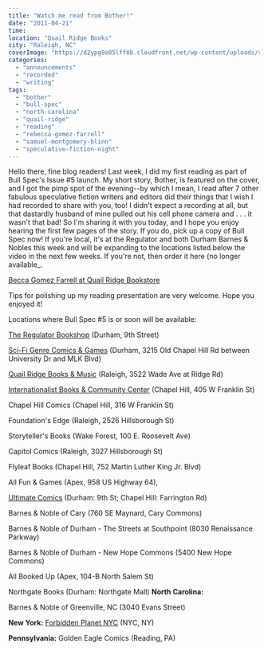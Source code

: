 ```yaml
---
title: "Watch me read from Bother!"
date: "2011-04-21"
time: 
location: "Quail Ridge Books"
city: "Raleigh, NC"
coverImage: "https://d2ypg8o05lff0b.cloudfront.net/wp-content/uploads/sites/3/2011/04/bullspec-05-page001.jpg"
categories: 
  - "announcements"
  - "recorded"
  - "writing"
tags: 
  - "bother"
  - "bull-spec"
  - "north-carolina"
  - "quail-ridge"
  - "reading"
  - "rebecca-gomez-farrell"
  - "samuel-montgomery-blinn"
  - "speculative-fiction-night"
---
```


Hello there, fine blog readers! Last week, I did my first reading as part of Bull Spec's Issue #5 launch. My short story, Bother, is featured on the cover, and I got the pimp spot of the evening--by which I mean, I read after 7 other fabulous speculative fiction writers and editors did their things that I wish I had recorded to share with you, too! I didn't expect a recording at all, but that dastardly husband of mine pulled out his cell phone camera and . . . it wasn't that bad! So I'm sharing it with you today, and I hope you enjoy hearing the first few pages of the story. If you do, pick up a copy of Bull Spec now! If you're local, it's at the Regulator and both Durham Barnes & Nobles this week and will be expanding to the locations listed below the video in the next few weeks. If you're not, then order it here (no longer available_. 

[Becca Gomez Farrell at Quail Ridge Bookstore](http://vimeo.com/22656890)

Tips for polishing up my reading presentation are very welcome. Hope you enjoyed it!

Locations where Bull Spec #5 is or soon will be available:

[The Regulator Bookshop](http://www.regulatorbookshop.com/) (Durham, 9th Street)

[Sci-Fi Genre Comics & Games](http://www.scifigenre.com/store/) (Durham, 3215 Old Chapel Hill Rd between University Dr and MLK Blvd)

[Quail Ridge Books & Music](http://www.quailridgebooks.com/) (Raleigh, 3522 Wade Ave at Ridge Rd)

[Internationalist Books & Community Center](http://www.internationalistbooks.org/) (Chapel Hill, 405 W Franklin St) 

Chapel Hill Comics (Chapel Hill, 316 W Franklin St)

Foundation's Edge (Raleigh, 2526 Hillsborough St)

Storyteller's Books (Wake Forest, 100 E. Roosevelt Ave)

Capitol Comics (Raleigh, 3027 Hillsborough St)

Flyleaf Books (Chapel Hill, 752 Martin Luther King Jr. Blvd)

All Fun & Games (Apex, 958 US Highway 64), 

[Ultimate Comics](http://www.ultimatecomicsonline.com/) (Durham: 9th St; Chapel Hill: Farrington Rd) 

Barnes & Noble of Cary (760 SE Maynard, Cary Commons)

Barnes & Noble of Durham - The Streets at Southpoint (8030 Renaissance Parkway) 

Barnes & Noble of Durham - New Hope Commons (5400 New Hope Commons)

All Booked Up (Apex, 104-B North Salem St)

Northgate Books (Durham: Northgate Mall) **North Carolina:**

Barnes & Noble of Greenville, NC (3040 Evans Street)

**New York:** [Forbidden Planet NYC](http://www.fpnyc.com/) (NYC, NY) 

**Pennsylvania:** Golden Eagle Comics (Reading, PA)
